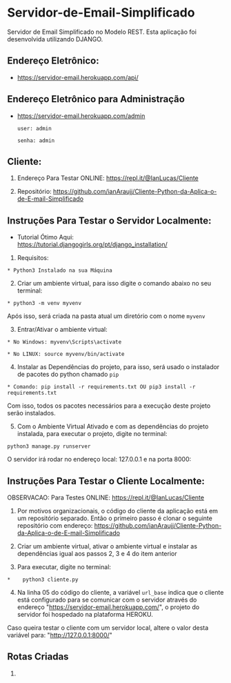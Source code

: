 # Servidor-de-Email-Simplificado
Servidor de Email Simplificado no Modelo REST. Esta aplicação foi desenvolvida utilizando DJANGO.

## Endereço Eletrônico:
  
  * https://servidor-email.herokuapp.com/api/
  
## Endereço Eletrônico para Administração

  * https://servidor-email.herokuapp.com/admin
 
        user: admin

        senha: admin

## Cliente:

  1. Endereço Para Testar ONLINE: https://repl.it/@IanLucas/Cliente
  
  2. Repositório: https://github.com/ianAraujj/Cliente-Python-da-Aplica-o-de-E-mail-Simplificado

## Instruções Para Testar o Servidor Localmente:

   - Tutorial Ótimo Aqui: https://tutorial.djangogirls.org/pt/django_installation/

  1. Requisitos: 
 
    * Python3 Instalado na sua Máquina
    
  2. Criar um ambiente virtual, para isso digite o comando abaixo no seu terminal: 
  
    * python3 -m venv myvenv
   
  Após isso, será criada na pasta atual um diretório com o nome ```myvenv```
   
  3. Entrar/Ativar o ambiente virtual:
   
    * No Windows: myvenv\Scripts\activate 
    
    * No LINUX: source myvenv/bin/activate 
 
   
  4. Instalar as Dependências do projeto, para isso, será usado o instalador de pacotes do python chamado ```pip```
  
    * Comando: pip install -r requirements.txt OU pip3 install -r requirements.txt
  
  Com isso, todos os pacotes necessários para a execução deste projeto serão instalados.
  
  5. Com o Ambiente Virtual Ativado e com as dependências do projeto instalada, para executar o projeto, digite no terminal:
  
    python3 manage.py runserver
    
  O servidor irá rodar no endereço local: 127.0.0.1 e na porta 8000:

## Instruções Para Testar o Cliente Localmente:

OBSERVACAO: 
    Para Testes ONLINE: https://repl.it/@IanLucas/Cliente

  1. Por motivos organizacionais, o código do cliente da aplicação está em um repositório separado. Então o primeiro passo é clonar o seguinte repositório com endereço: https://github.com/ianAraujj/Cliente-Python-da-Aplica-o-de-E-mail-Simplificado
  
  2. Criar um ambiente virtual, ativar o ambiente virtual e instalar as dependências igual aos passos 2, 3 e 4 do item anterior
  
  3. Para executar, digite no terminal:
  
    *    python3 cliente.py

  4. Na linha 05 do código do cliente, a variável ```url_base``` indica que o cliente está configurado para se comunicar com o servidor através do endereço "https://servidor-email.herokuapp.com/", o projeto do servidor foi hospedado na plataforma HEROKU.

Caso queira testar o cliente com um servidor local, altere o valor desta variável para: "http://127.0.0.1:8000/"

## Rotas Criadas

1. 
    
